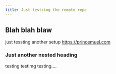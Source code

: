 ```yaml
---
title: Just testsing the remote repo
---
```


## Blah blah blaw

just tessting another setup <https://princemuel.com>

### Just another nested heading

testing testimg testing....

